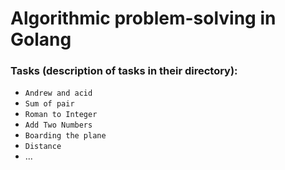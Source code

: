 # Algorithmic problem-solving in Golang

### Tasks (description of tasks in their directory):
* `Andrew and acid`
* `Sum of pair`
* `Roman to Integer`
* `Add Two Numbers`
* `Boarding the plane`
* `Distance`
* ...